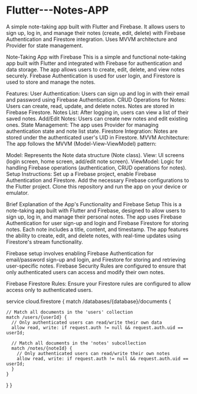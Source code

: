 # Flutter---Notes-APP
A simple note-taking app built with Flutter and Firebase. It allows users to sign up, log in, and manage their notes (create, edit, delete) with Firebase Authentication and Firestore integration. Uses MVVM architecture and Provider for state management.

Note-Taking App with Firebase
This is a simple and functional note-taking app built with Flutter and integrated with Firebase for authentication and data storage. The app allows users to create, edit, delete, and view notes securely. Firebase Authentication is used for user login, and Firestore is used to store and manage the notes.

Features:
User Authentication: Users can sign up and log in with their email and password using Firebase Authentication.
CRUD Operations for Notes:
Users can create, read, update, and delete notes.
Notes are stored in Firebase Firestore.
Notes List: After logging in, users can view a list of their saved notes.
Add/Edit Notes: Users can create new notes and edit existing ones.
State Management: The app uses Provider for managing authentication state and note list state.
Firestore Integration: Notes are stored under the authenticated user's UID in Firestore.
MVVM Architecture:
The app follows the MVVM (Model-View-ViewModel) pattern:

Model: Represents the Note data structure (Note class).
View: UI screens (login screen, home screen, add/edit note screen).
ViewModel: Logic for handling Firebase operations (authentication, CRUD operations for notes).
Setup Instructions:
Set up a Firebase project, enable Firebase Authentication and Firestore.
Add the necessary Firebase configurations to the Flutter project.
Clone this repository and run the app on your device or emulator.

Brief Explanation of the App's Functionality and Firebase Setup
This is a note-taking app built with Flutter and Firebase, designed to allow users to sign up, log in, and manage their personal notes. The app uses Firebase Authentication for user sign-up and login and Firebase Firestore for storing notes. Each note includes a title, content, and timestamp. The app features the ability to create, edit, and delete notes, with real-time updates using Firestore's stream functionality.

Firebase setup involves enabling Firebase Authentication for email/password sign-up and login, and Firestore for storing and retrieving user-specific notes. Firebase Security Rules are configured to ensure that only authenticated users can access and modify their own notes.



Firebase Firestore Rules:
Ensure your Firestore rules are configured to allow access only to authenticated users.


service cloud.firestore {
  match /databases/{database}/documents {
    
    // Match all documents in the 'users' collection
    match /users/{userId} {
      // Only authenticated users can read/write their own data
      allow read, write: if request.auth != null && request.auth.uid == userId;

      // Match all documents in the 'notes' subcollection
      match /notes/{noteId} {
        // Only authenticated users can read/write their own notes
        allow read, write: if request.auth != null && request.auth.uid == userId;
      }
    }
  }
}

